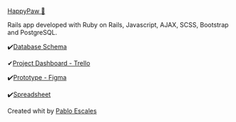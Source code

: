 [HappyPaw 🐾 ](http://www.happypaw.cloud/)

Rails app developed with Ruby on Rails, Javascript, AJAX, SCSS, Bootstrap and PostgreSQL.

✔️[Database Schema](https://kitt.lewagon.com/db/61777)

✔[Project Dashboard - Trello](https://trello.com/b/QTJWDdsP/happypaw)

✔️[Prototype - Figma](https://www.figma.com/file/08VIrDdqapkoPj2z9jafEQ/HappyPaw?node-id=4%3A2)

✔️[Spreadsheet](https://docs.google.com/spreadsheets/d/10IGP9XvvcfLz8HKd78lknEAF-v5Djg4LheecPNBQD_U/edit#gid=0)


Created whit by [Pablo Escales](https://github.com/DinorahSkidelsky)
